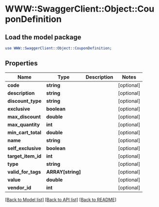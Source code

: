 # WWW::SwaggerClient::Object::CouponDefinition

## Load the model package
```perl
use WWW::SwaggerClient::Object::CouponDefinition;
```

## Properties
Name | Type | Description | Notes
------------ | ------------- | ------------- | -------------
**code** | **string** |  | [optional] 
**description** | **string** |  | [optional] 
**discount_type** | **string** |  | [optional] 
**exclusive** | **boolean** |  | [optional] 
**max_discount** | **double** |  | [optional] 
**max_quantity** | **int** |  | [optional] 
**min_cart_total** | **double** |  | [optional] 
**name** | **string** |  | [optional] 
**self_exclusive** | **boolean** |  | [optional] 
**target_item_id** | **int** |  | [optional] 
**type** | **string** |  | [optional] 
**valid_for_tags** | **ARRAY[string]** |  | [optional] 
**value** | **double** |  | [optional] 
**vendor_id** | **int** |  | [optional] 

[[Back to Model list]](../README.md#documentation-for-models) [[Back to API list]](../README.md#documentation-for-api-endpoints) [[Back to README]](../README.md)


